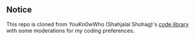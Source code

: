 ## Notice

This repo is cloned from YouKn0wWho (Shahjalal Shohag)'s [code library](htps://github.com/ShahjalalShohag/code-library) with some moderations for my coding preferences.